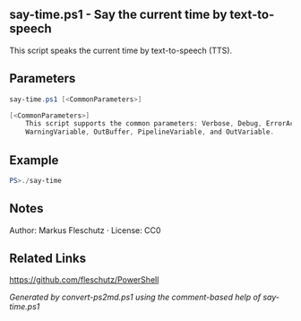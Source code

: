 ## say-time.ps1 - Say the current time by text-to-speech

This script speaks the current time by text-to-speech (TTS).

## Parameters
```powershell
say-time.ps1 [<CommonParameters>]

[<CommonParameters>]
    This script supports the common parameters: Verbose, Debug, ErrorAction, ErrorVariable, WarningAction, 
    WarningVariable, OutBuffer, PipelineVariable, and OutVariable.
```

## Example
```powershell
PS>./say-time
```

## Notes
Author: Markus Fleschutz · License: CC0

## Related Links
https://github.com/fleschutz/PowerShell

*Generated by convert-ps2md.ps1 using the comment-based help of say-time.ps1*
